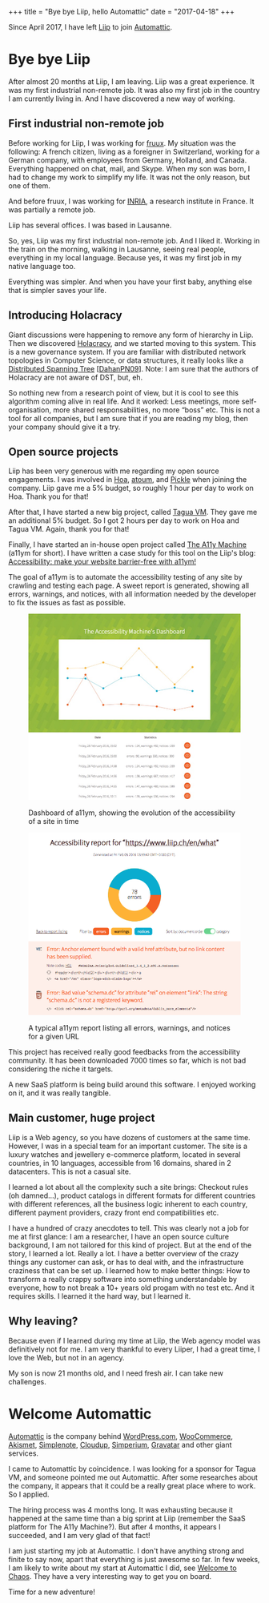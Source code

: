 +++
title = "Bye bye Liip, hello Automattic"
date = "2017-04-18"
+++

Since April 2017, I have left [Liip](https://www.liip.ch/) to join
[Automattic](https://automattic.com/).

# Bye bye Liip

After almost 20 months at Liip, I am leaving. Liip was a great
experience. It was my first industrial non-remote job. It was also my
first job in the country I am currently living in. And I have discovered
a new way of working.

## First industrial non-remote job

Before working for Liip, I was working for [fruux](https://fruux.com/).
My situation was the following: A french citizen, living as a foreigner
in Switzerland, working for a German company, with employees from
Germany, Holland, and Canada. Everything happened on chat, mail, and
Skype. When my son was born, I had to change my work to simplify my
life. It was not the only reason, but one of them.

And before fruux, I was working for [INRIA](https://www.inria.fr/en/), a
research institute in France. It was partially a remote job.

Liip has several offices. I was based in Lausanne.

So, yes, Liip was my first industrial non-remote job. And I liked it.
Working in the train on the morning, walking in Lausanne, seeing real
people, everything in my local language. Because yes, it was my first
job in my native language too.

Everything was simpler. And when you have your first baby, anything else
that is simpler saves your life.

## Introducing Holacracy

Giant discussions were happening to remove any form of hierarchy in
Liip. Then we discovered
[Holacracy](https://en.wikipedia.org/wiki/Holacracy), and we started
moving to this system. This is a new governance system. If you are
familiar with distributed network topologies in Computer Science, or
data structures, it really looks like a [Distributed Spanning
Tree](https://hal.archives-ouvertes.fr/hal-00560821/document)
\[[DahanPN09](http://dblp.org/rec/html/journals/tpds/DahanPN09)\]. Note:
I am sure that the authors of Holacracy are not aware of DST, but, eh.

So nothing new from a research point of view, but it is cool to see this
algorithm coming alive in real life. And it worked: Less meetings, more
self-organisation, more shared responsabilities, no more “boss” etc.
This is not a tool for all companies, but I am sure that if you are
reading my blog, then your company should give it a try.

## Open source projects

Liip has been very generous with me regarding my open source
engagements. I was involved in [Hoa](https://hoa-project.net/),
[atoum](https://atoum.org/), and
[Pickle](https://github.com/FriendsOfPHP/pickle) when joining the
company. Liip gave me a 5% budget, so roughly 1 hour per day to work on
Hoa. Thank you for that!

After that, I have started a new big project, called [Tagua
VM](https://github.com/tagua-vm/tagua-vm). They gave me an additional 5%
budget. So I got 2 hours per day to work on Hoa and Tagua VM. Again, thank
you for that!

Finally, I have started an in-house open project called [The A11y
Machine](https://github.com/liip/TheA11yMachine) (a11ym for short). I
have written a case study for this tool on the Liip's blog:
[Accessibility: make your website barrier-free with
a11ym!](https://blog.liip.ch/archive/2016/12/06/accessibility-with-a11ym.html)

The goal of a11ym is to automate the accessibility testing of any site
by crawling and testing each page. A sweet report is generated, showing
all errors, warnings, and notices, with all information needed by the
developer to fix the issues as fast as possible.

<figure>

  ![Dashboard](./dashboard.jpg)

  <figcaption>

  Dashboard of a11ym, showing the evolution of the accessibility of a site
  in time

  </figcaption>

</figure>

<figure>

  ![Report](./report.png)

  <figcaption>

  A typical a11ym report listing all errors, warnings, and notices for a
  given URL

  </figcaption>

</figure>

This project has received really good feedbacks from the accessibility
community. It has been downloaded 7000 times so far, which is not bad
considering the niche it targets.

A new SaaS platform is being build around this software. I enjoyed
working on it, and it was really tangible.

## Main customer, huge project

Liip is a Web agency, so you have dozens of customers at the same time.
However, I was in a special team for an important customer. The site is
a luxury watches and jewellery e-commerce platform, located in several
countries, in 10 languages, accessible from 16 domains, shared in 2
datacenters. This is not a casual site.

I learned a lot about all the complexity such a site brings: Checkout
rules (oh damned…), product catalogs in different formats for different
countries with different references, all the business logic inherent to
each country, different payment providers, crazy front end
compatibilities etc.

I have a hundred of crazy anecdotes to tell. This was clearly not a job
for me at first glance: I am a researcher, I have an open source culture
background, I am not tailored for this kind of project. But at the end
of the story, I learned a lot. Really a lot. I have a better overview of
the crazy things any customer can ask, or has to deal with, and the
infrastructure craziness that can be set up. I learned how to make
better things: How to transform a really crappy software into something
understandable by everyone, how to not break a 10+ years old progam with
no test etc. And it requires skills. I learned it the hard way, but I
learned it.

## Why leaving?

Because even if I learned during my time at Liip, the Web agency model
was definitively not for me. I am very thankful to every Liiper, I had a
great time, I love the Web, but not in an agency.

My son is now 21 months old, and I need fresh air. I can take new
challenges.

# Welcome Automattic

[Automattic](https://automattic.com/) is the company behind
[WordPress.com](https://wordpress.com/),
[WooCommerce](https://woocommerce.com/),
[Akismet](https://akismet.com/), [Simplenote](https://simplenote.com/),
[Cloudup](https://cloudup.com/), [Simperium](https://simperium.com),
[Gravatar](http://en.gravatar.com/) and other giant services.

I came to Automattic by coincidence. I was looking for a sponsor for
Tagua VM, and someone pointed me out Automattic. After some researches
about the company, it appears that it could be a really great place
where to work. So I applied.

The hiring process was 4 months long. It was exhausting because it
happened at the same time than a big sprint at Liip (remember the SaaS
platform for The A11y Machine?). But after 4 months, it appears I
succeeded, and I am very glad of that fact!

I am just starting my job at Automattic. I don't have anything strong
and finite to say now, apart that everything is just awesome so far. In
few weeks, I am likely to write about my start at Automattic I did, see
[Welcome to Chaos](@/articles/2017-04-24-welcome-to-chaos/index.md). They
have a very interesting way to get you on board.

Time for a new adventure!

